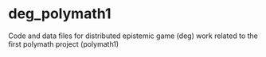 # deg_polymath1
Code and data files for distributed epistemic game (deg) work related to the first polymath project (polymath1)
